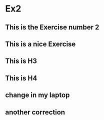 # Ex2

## This is the Exercise number 2

## This is a nice Exercise

## This is H3

## This is H4

## change in my laptop

## another correction
